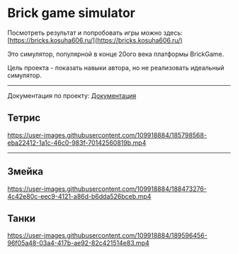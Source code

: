 # Brick game simulator

Посмотреть результат и попробовать игры можно здесь: [https://bricks.kosuha606.ru/](https://bricks.kosuha606.ru/)

Это симулятор, популярной в конце 20ого века платформы BrickGame.

Цель проекта - показать навыки автора, но не реализовать идеальный симулятор.

---

Документация по проекту:
[Документация](./docs/README.md)

## Тетрис

https://user-images.githubusercontent.com/109918884/185798568-eba22412-1a1c-46c0-983f-70142560819b.mp4

---

## Змейка

https://user-images.githubusercontent.com/109918884/188473276-4c42e80c-eec9-4121-a86d-b6dda526bceb.mp4

## Танки

https://user-images.githubusercontent.com/109918884/189596456-96f05a48-03a4-417b-ae92-82c421514e83.mp4

